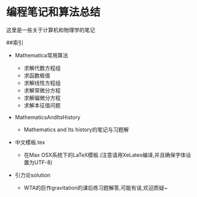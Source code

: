 编程笔记和算法总结
======
这里是一些关于计算机和物理学的笔记

##索引

* Mathematica常用算法
  * 求解代数方程组
  * 求函数极值
  * 求解线性方程组
  * 求解常微分方程
  * 求解偏微分方程
  * 求解本征值问题

* MathematicsAndItsHistory
  * Mathematics and Its history的笔记与习题解

* 中文模板.tex
  * 在Max OSX系统下的LaTeX模板.(注意请用XeLatex编译,并且确保字体设置为UTF-8)

* 引力论solution
  * WTA的巨作gravitation的课后练习题解答,可能有误,欢迎质疑~

